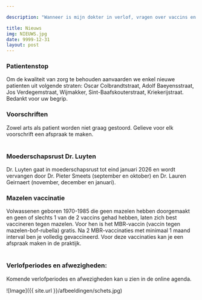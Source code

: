 ```yaml
---

description: "Wanneer is mijn dokter in verlof, vragen over vaccins en ander nieuws.. "

title: Nieuws
img: NIEUWS.jpg
date: 9999-12-31
layout: post
---
```


### Patientenstop
Om de kwaliteit van zorg te behouden aanvaarden we enkel nieuwe patienten uit volgende straten: Oscar Colbrandtstraat, Adolf Baeyensstraat, Jos Verdegemstraat, Wijmakker, Sint-Baafskouterstraat, Kriekerijstraat. Bedankt voor uw begrip.

### Voorschriften
Zowel arts als patient worden niet graag gestoord. Gelieve voor elk voorschrift een afspraak te maken.<br><br>

### Moederschapsrust Dr. Luyten
Dr. Luyten gaat in moederschapsrust tot eind januari 2026 en wordt vervangen door Dr. Pieter Smeets (september en oktober) en Dr. Lauren Geirnaert (november, december en januari).

### Mazelen vaccinatie
Volwassenen geboren 1970-1985 die geen mazelen hebben doorgemaakt en geen of slechts 1 van de 2 vaccins gehad hebben, laten zich best vaccineren tegen mazelen. Voor hen is het MBR-vaccin (vaccin tegen mazelen-bof-rubella) gratis. Na 2 MBR-vaccinaties met minimaal 1 maand interval ben je volledig gevaccineerd. Voor deze vaccinaties kan je een afspraak maken in de praktijk.<br><br>

### Verlofperiodes en afwezigheden:
Komende verlofperiodes en afwezigheden kan u zien in de online agenda.




![Image]({{ site.url }}/afbeeldingen/schets.jpg)








